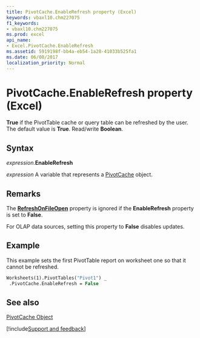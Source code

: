 ```yaml
---
title: PivotCache.EnableRefresh property (Excel)
keywords: vbaxl10.chm227075
f1_keywords:
- vbaxl10.chm227075
ms.prod: excel
api_name:
- Excel.PivotCache.EnableRefresh
ms.assetid: 5919198f-bb4a-eb54-1a28-41033b525fa1
ms.date: 06/08/2017
localization_priority: Normal
---
```



# PivotCache.EnableRefresh property (Excel)

 **True** if the PivotTable cache or query table can be refreshed by the user. The default value is **True**. Read/write **Boolean**.


## Syntax

_expression_.**EnableRefresh**

_expression_ A variable that represents a [PivotCache](Excel.PivotCache.md) object.


## Remarks

The  **[RefreshOnFileOpen](Excel.PivotCache.RefreshOnFileOpen.md)** property is ignored if the **EnableRefresh** property is set to **False**.

For OLAP data sources, setting this property to  **False** disables updates.


## Example

This example sets the first PivotTable report on worksheet one so that it cannot be refreshed.


```vb
Worksheets(1).PivotTables("Pivot1") _ 
 .PivotCache.EnableRefresh = False
```


## See also


[PivotCache Object](Excel.PivotCache.md)

[!include[Support and feedback](~/includes/feedback-boilerplate.md)]